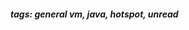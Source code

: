 <!-- Please prefix the notes with the date as in [22/12/2020] -->

##### tags: general vm, java, hotspot, unread